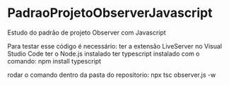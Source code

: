 # PadraoProjetoObserverJavascript
Estudo do padrão de projeto Observer com Javascript

Para testar esse código é necessário:
ter a extensão LiveServer no Visual Studio Code
ter o Node.js instalado
ter typescript instalado com o comando: npm install typescript

rodar o comando dentro da pasta do repositorio:
npx tsc observer.js -w
